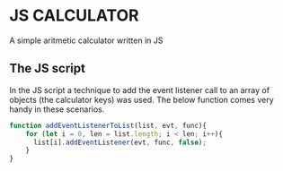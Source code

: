 # JS CALCULATOR
A simple aritmetic calculator written in JS

## The JS script

In the JS script a technique to add the event listener call to an array of objects (the calculator keys) was used. The below function comes very handy in these scenarios.

```JavaScript
function addEventListenerToList(list, evt, func){
    for (let i = 0, len = list.length; i < len; i++){
      list[i].addEventListener(evt, func, false);
    }
}
```
